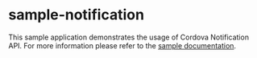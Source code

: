 sample-notification
===================

This sample application demonstrates the usage of Cordova Notification API. For more information please refer to the [sample documentation](http://docs.icenium.com/sample-apps/sample-notification).
